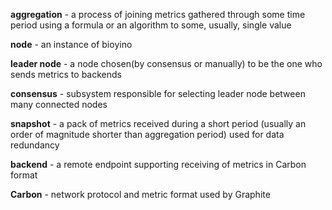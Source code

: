 **aggregation** - a process of joining metrics gathered through some time period using a formula or an algorithm to some,
usually, single value

**node** - an instance of bioyino

**leader node** - a node chosen(by consensus or manually) to be the one who sends metrics to backends

**consensus** - subsystem responsible for selecting leader node between many connected nodes

**snapshot** - a pack of metrics received during a short period (usually an order of magnitude shorter than 
aggregation period) used for data redundancy

**backend** - a remote endpoint supporting receiving of metrics in Carbon format

**Carbon** - network protocol and metric format used by Graphite

